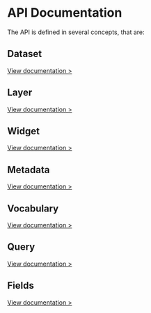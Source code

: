 API Documentation
============
The API is defined in several concepts, that are:

Dataset
-------
[View documentation >](?page=dataset.md)

Layer
-----
[View documentation >](?page=layer.md)

Widget
-----
[View documentation >](?page=widget.md)

Metadata
-----
[View documentation >](?page=metadata.md)

Vocabulary
-----
[View documentation >](?page=vocabulary.md)

Query
----
[View documentation >](?page=query.md)

Fields
----
[View documentation >](?page=fields.md)